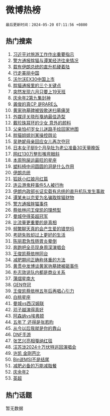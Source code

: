# 微博热榜

`最后更新时间：2024-05-20 07:11:56 +0800`

## 热门搜索

1. [习近平对旅游工作作出重要指示](https://m.weibo.cn/search?containerid=100103type%3D1%26t%3D10%26q%3D%23%E4%B9%A0%E8%BF%91%E5%B9%B3%E5%AF%B9%E6%97%85%E6%B8%B8%E5%B7%A5%E4%BD%9C%E4%BD%9C%E5%87%BA%E9%87%8D%E8%A6%81%E6%8C%87%E7%A4%BA%23&stream_entry_id=51&isnewpage=1&extparam=seat%3D1%26dgr%3D0%26filter_type%3Drealtimehot%26stream_entry_id%3D51%26c_type%3D51%26pos%3D0%26cate%3D10103%26q%3D%2523%25E4%25B9%25A0%25E8%25BF%2591%25E5%25B9%25B3%25E5%25AF%25B9%25E6%2597%2585%25E6%25B8%25B8%25E5%25B7%25A5%25E4%25BD%259C%25E4%25BD%259C%25E5%2587%25BA%25E9%2587%258D%25E8%25A6%2581%25E6%258C%2587%25E7%25A4%25BA%2523%26display_time%3D1716160315%26pre_seqid%3D171616031524902873279)
1. [警方通报胖猫与谭某经济往来情况](https://m.weibo.cn/search?containerid=100103type%3D1%26t%3D10%26q%3D%23%E8%AD%A6%E6%96%B9%E9%80%9A%E6%8A%A5%E8%83%96%E7%8C%AB%E4%B8%8E%E8%B0%AD%E6%9F%90%E7%BB%8F%E6%B5%8E%E5%BE%80%E6%9D%A5%E6%83%85%E5%86%B5%23&stream_entry_id=31&isnewpage=1&extparam=seat%3D1%26dgr%3D0%26q%3D%2523%25E8%25AD%25A6%25E6%2596%25B9%25E9%2580%259A%25E6%258A%25A5%25E8%2583%2596%25E7%258C%25AB%25E4%25B8%258E%25E8%25B0%25AD%25E6%259F%2590%25E7%25BB%258F%25E6%25B5%258E%25E5%25BE%2580%25E6%259D%25A5%25E6%2583%2585%25E5%2586%25B5%2523%26flag%3D16%26stream_entry_id%3D31%26filter_type%3Drealtimehot%26lcate%3D5001%26c_type%3D31%26cate%3D5001%26realpos%3D1%26pos%3D0%26band_rank%3D1%26display_time%3D1716160315%26pre_seqid%3D171616031524902873279)
1. [载有伊朗总统的直升机硬着陆](https://m.weibo.cn/search?containerid=100103type%3D1%26t%3D10%26q%3D%23%E8%BD%BD%E6%9C%89%E4%BC%8A%E6%9C%97%E6%80%BB%E7%BB%9F%E7%9A%84%E7%9B%B4%E5%8D%87%E6%9C%BA%E7%A1%AC%E7%9D%80%E9%99%86%23&stream_entry_id=31&isnewpage=1&extparam=seat%3D1%26dgr%3D0%26q%3D%2523%25E8%25BD%25BD%25E6%259C%2589%25E4%25BC%258A%25E6%259C%2597%25E6%2580%25BB%25E7%25BB%259F%25E7%259A%2584%25E7%259B%25B4%25E5%258D%2587%25E6%259C%25BA%25E7%25A1%25AC%25E7%259D%2580%25E9%2599%2586%2523%26flag%3D2%26stream_entry_id%3D31%26filter_type%3Drealtimehot%26lcate%3D5001%26c_type%3D31%26cate%3D5001%26realpos%3D2%26pos%3D1%26band_rank%3D2%26display_time%3D1716160315%26pre_seqid%3D171616031524902873279)
1. [行走美丽中国](https://m.weibo.cn/search?containerid=100103type%3D1%26t%3D10%26q%3D%23%E8%A1%8C%E8%B5%B0%E7%BE%8E%E4%B8%BD%E4%B8%AD%E5%9B%BD%23&stream_entry_id=31&isnewpage=1&extparam=seat%3D1%26dgr%3D0%26q%3D%2523%25E8%25A1%258C%25E8%25B5%25B0%25E7%25BE%258E%25E4%25B8%25BD%25E4%25B8%25AD%25E5%259B%25BD%2523%26flag%3D0%26stream_entry_id%3D31%26filter_type%3Drealtimehot%26lcate%3D5001%26c_type%3D31%26cate%3D5001%26realpos%3D3%26pos%3D2%26band_rank%3D3%26display_time%3D1716160315%26pre_seqid%3D171616031524902873279)
1. [沃尔沃EX30中国上市](https://m.weibo.cn/search?containerid=100103type%3D1%26t%3D10%26q%3D%23%E6%B2%83%E5%B0%94%E6%B2%83EX30%E4%B8%AD%E5%9B%BD%E4%B8%8A%E5%B8%82%23&stream_entry_id=31&isnewpage=1&extparam=seat%3D1%26dgr%3D0%26adid%3D236982%26q%3D%2523%25E6%25B2%2583%25E5%25B0%2594%25E6%25B2%2583EX30%25E4%25B8%25AD%25E5%259B%25BD%25E4%25B8%258A%25E5%25B8%2582%2523%26is_ad_pos%3D1%26stream_entry_id%3D31%26topic_ad%3D1%26filter_type%3Drealtimehot%26lcate%3D5001%26c_type%3D31%26cate%3D5001%26pos%3D3%26band_rank%3D4%26display_time%3D1716160315%26pre_seqid%3D171616031524902873279)
1. [胖猫通报里的三个关键点](https://m.weibo.cn/search?containerid=100103type%3D1%26t%3D10%26q%3D%23%E8%83%96%E7%8C%AB%E9%80%9A%E6%8A%A5%E9%87%8C%E7%9A%84%E4%B8%89%E4%B8%AA%E5%85%B3%E9%94%AE%E7%82%B9%23&stream_entry_id=31&isnewpage=1&extparam=seat%3D1%26dgr%3D0%26q%3D%2523%25E8%2583%2596%25E7%258C%25AB%25E9%2580%259A%25E6%258A%25A5%25E9%2587%258C%25E7%259A%2584%25E4%25B8%2589%25E4%25B8%25AA%25E5%2585%25B3%25E9%2594%25AE%25E7%2582%25B9%2523%26flag%3D0%26stream_entry_id%3D31%26filter_type%3Drealtimehot%26lcate%3D5001%26c_type%3D31%26cate%3D5001%26realpos%3D4%26pos%3D4%26band_rank%3D4%26display_time%3D1716160315%26pre_seqid%3D171616031524902873279)
1. [突然发现六月只要上19天班](https://m.weibo.cn/search?containerid=100103type%3D1%26t%3D10%26q%3D%23%E7%AA%81%E7%84%B6%E5%8F%91%E7%8E%B0%E5%85%AD%E6%9C%88%E5%8F%AA%E8%A6%81%E4%B8%8A19%E5%A4%A9%E7%8F%AD%23&stream_entry_id=31&isnewpage=1&extparam=seat%3D1%26dgr%3D0%26q%3D%2523%25E7%25AA%2581%25E7%2584%25B6%25E5%258F%2591%25E7%258E%25B0%25E5%2585%25AD%25E6%259C%2588%25E5%258F%25AA%25E8%25A6%2581%25E4%25B8%258A19%25E5%25A4%25A9%25E7%258F%25AD%2523%26flag%3D2%26stream_entry_id%3D31%26filter_type%3Drealtimehot%26lcate%3D5001%26c_type%3D31%26cate%3D5001%26realpos%3D5%26pos%3D5%26band_rank%3D5%26display_time%3D1716160315%26pre_seqid%3D171616031524902873279)
1. [庆余年2第九集封神](https://m.weibo.cn/search?containerid=100103type%3D1%26t%3D10%26q%3D%23%E5%BA%86%E4%BD%99%E5%B9%B42%E7%AC%AC%E4%B9%9D%E9%9B%86%E5%B0%81%E7%A5%9E%23&stream_entry_id=31&isnewpage=1&extparam=seat%3D1%26dgr%3D0%26q%3D%2523%25E5%25BA%2586%25E4%25BD%2599%25E5%25B9%25B42%25E7%25AC%25AC%25E4%25B9%259D%25E9%259B%2586%25E5%25B0%2581%25E7%25A5%259E%2523%26flag%3D2%26stream_entry_id%3D31%26filter_type%3Drealtimehot%26lcate%3D5001%26c_type%3D31%26cate%3D5001%26realpos%3D6%26pos%3D6%26band_rank%3D6%26display_time%3D1716160315%26pre_seqid%3D171616031524902873279)
1. [龚俊的真CP 是RARE么](https://m.weibo.cn/search?containerid=100103type%3D1%26t%3D10%26q%3D%23%E9%BE%9A%E4%BF%8A%E7%9A%84%E7%9C%9FCP+%E6%98%AFRARE%E4%B9%88%23&stream_entry_id=31&isnewpage=1&extparam=seat%3D1%26dgr%3D0%26adid%3D236576%26q%3D%2523%25E9%25BE%259A%25E4%25BF%258A%25E7%259A%2584%25E7%259C%259FCP%2520%25E6%2598%25AFRARE%25E4%25B9%2588%2523%26is_ad_pos%3D1%26stream_entry_id%3D31%26topic_ad%3D1%26filter_type%3Drealtimehot%26lcate%3D5001%26c_type%3D31%26cate%3D5001%26pos%3D7%26band_rank%3D7%26display_time%3D1716160315%26pre_seqid%3D171616031524902873279)
1. [黄家驹墓碑被毁歌迷扫墓痛哭](https://m.weibo.cn/search?containerid=100103type%3D1%26t%3D10%26q%3D%23%E9%BB%84%E5%AE%B6%E9%A9%B9%E5%A2%93%E7%A2%91%E8%A2%AB%E6%AF%81%E6%AD%8C%E8%BF%B7%E6%89%AB%E5%A2%93%E7%97%9B%E5%93%AD%23&stream_entry_id=31&isnewpage=1&extparam=seat%3D1%26dgr%3D0%26q%3D%2523%25E9%25BB%2584%25E5%25AE%25B6%25E9%25A9%25B9%25E5%25A2%2593%25E7%25A2%2591%25E8%25A2%25AB%25E6%25AF%2581%25E6%25AD%258C%25E8%25BF%25B7%25E6%2589%25AB%25E5%25A2%2593%25E7%2597%259B%25E5%2593%25AD%2523%26flag%3D2%26stream_entry_id%3D31%26filter_type%3Drealtimehot%26lcate%3D5001%26c_type%3D31%26cate%3D5001%26realpos%3D7%26pos%3D8%26band_rank%3D7%26display_time%3D1716160315%26pre_seqid%3D171616031524902873279)
1. [外媒评关晓彤戛纳最佳造型](https://m.weibo.cn/search?containerid=100103type%3D1%26t%3D10%26q%3D%23%E5%A4%96%E5%AA%92%E8%AF%84%E5%85%B3%E6%99%93%E5%BD%A4%E6%88%9B%E7%BA%B3%E6%9C%80%E4%BD%B3%E9%80%A0%E5%9E%8B%23&stream_entry_id=31&isnewpage=1&extparam=seat%3D1%26dgr%3D0%26q%3D%2523%25E5%25A4%2596%25E5%25AA%2592%25E8%25AF%2584%25E5%2585%25B3%25E6%2599%2593%25E5%25BD%25A4%25E6%2588%259B%25E7%25BA%25B3%25E6%259C%2580%25E4%25BD%25B3%25E9%2580%25A0%25E5%259E%258B%2523%26flag%3D2%26stream_entry_id%3D31%26filter_type%3Drealtimehot%26lcate%3D5001%26c_type%3D31%26cate%3D5001%26realpos%3D8%26pos%3D9%26band_rank%3D8%26display_time%3D1716160315%26pre_seqid%3D171616031524902873279)
1. [戴珍珠耳环的少女 意外的颜料](https://m.weibo.cn/search?containerid=100103type%3D1%26t%3D10%26q%3D%E6%88%B4%E7%8F%8D%E7%8F%A0%E8%80%B3%E7%8E%AF%E7%9A%84%E5%B0%91%E5%A5%B3+%E6%84%8F%E5%A4%96%E7%9A%84%E9%A2%9C%E6%96%99&stream_entry_id=31&isnewpage=1&extparam=seat%3D1%26dgr%3D0%26q%3D%25E6%2588%25B4%25E7%258F%258D%25E7%258F%25A0%25E8%2580%25B3%25E7%258E%25AF%25E7%259A%2584%25E5%25B0%2591%25E5%25A5%25B3%2520%25E6%2584%258F%25E5%25A4%2596%25E7%259A%2584%25E9%25A2%259C%25E6%2596%2599%26flag%3D2%26stream_entry_id%3D31%26filter_type%3Drealtimehot%26lcate%3D5001%26c_type%3D31%26cate%3D5001%26realpos%3D9%26pos%3D10%26band_rank%3D9%26display_time%3D1716160315%26pre_seqid%3D171616031524902873279)
1. [父亲怕41岁女儿迷路手绘回家地图](https://m.weibo.cn/search?containerid=100103type%3D1%26t%3D10%26q%3D%23%E7%88%B6%E4%BA%B2%E6%80%9541%E5%B2%81%E5%A5%B3%E5%84%BF%E8%BF%B7%E8%B7%AF%E6%89%8B%E7%BB%98%E5%9B%9E%E5%AE%B6%E5%9C%B0%E5%9B%BE%23&stream_entry_id=31&isnewpage=1&extparam=seat%3D1%26dgr%3D0%26q%3D%2523%25E7%2588%25B6%25E4%25BA%25B2%25E6%2580%259541%25E5%25B2%2581%25E5%25A5%25B3%25E5%2584%25BF%25E8%25BF%25B7%25E8%25B7%25AF%25E6%2589%258B%25E7%25BB%2598%25E5%259B%259E%25E5%25AE%25B6%25E5%259C%25B0%25E5%259B%25BE%2523%26flag%3D32768%26stream_entry_id%3D31%26filter_type%3Drealtimehot%26lcate%3D5001%26c_type%3D31%26cate%3D5001%26realpos%3D10%26pos%3D11%26band_rank%3D10%26display_time%3D1716160315%26pre_seqid%3D171616031524902873279)
1. [胖猫姐姐刘某操控舆论](https://m.weibo.cn/search?containerid=100103type%3D1%26t%3D10%26q%3D%23%E8%83%96%E7%8C%AB%E5%A7%90%E5%A7%90%E5%88%98%E6%9F%90%E6%93%8D%E6%8E%A7%E8%88%86%E8%AE%BA%23&stream_entry_id=31&isnewpage=1&extparam=seat%3D1%26dgr%3D0%26q%3D%2523%25E8%2583%2596%25E7%258C%25AB%25E5%25A7%2590%25E5%25A7%2590%25E5%2588%2598%25E6%259F%2590%25E6%2593%258D%25E6%258E%25A7%25E8%2588%2586%25E8%25AE%25BA%2523%26flag%3D2%26stream_entry_id%3D31%26filter_type%3Drealtimehot%26lcate%3D5001%26c_type%3D31%26cate%3D5001%26realpos%3D11%26pos%3D12%26band_rank%3D11%26display_time%3D1716160315%26pre_seqid%3D171616031524902873279)
1. [吴艳妮母亲回应女儿再次夺冠](https://m.weibo.cn/search?containerid=100103type%3D1%26t%3D10%26q%3D%23%E5%90%B4%E8%89%B3%E5%A6%AE%E6%AF%8D%E4%BA%B2%E5%9B%9E%E5%BA%94%E5%A5%B3%E5%84%BF%E5%86%8D%E6%AC%A1%E5%A4%BA%E5%86%A0%23&stream_entry_id=31&isnewpage=1&extparam=seat%3D1%26dgr%3D0%26q%3D%2523%25E5%2590%25B4%25E8%2589%25B3%25E5%25A6%25AE%25E6%25AF%258D%25E4%25BA%25B2%25E5%259B%259E%25E5%25BA%2594%25E5%25A5%25B3%25E5%2584%25BF%25E5%2586%258D%25E6%25AC%25A1%25E5%25A4%25BA%25E5%2586%25A0%2523%26flag%3D1%26stream_entry_id%3D31%26filter_type%3Drealtimehot%26lcate%3D5001%26c_type%3D31%26cate%3D5001%26realpos%3D12%26pos%3D13%26band_rank%3D12%26display_time%3D1716160315%26pre_seqid%3D171616031524902873279)
1. [日本女子挺9个月孕肚为老公准备30天量晚饭](https://m.weibo.cn/search?containerid=100103type%3D1%26t%3D10%26q%3D%23%E6%97%A5%E6%9C%AC%E5%A5%B3%E5%AD%90%E6%8C%BA9%E4%B8%AA%E6%9C%88%E5%AD%95%E8%82%9A%E4%B8%BA%E8%80%81%E5%85%AC%E5%87%86%E5%A4%8730%E5%A4%A9%E9%87%8F%E6%99%9A%E9%A5%AD%23&stream_entry_id=31&isnewpage=1&extparam=seat%3D1%26dgr%3D0%26q%3D%2523%25E6%2597%25A5%25E6%259C%25AC%25E5%25A5%25B3%25E5%25AD%2590%25E6%258C%25BA9%25E4%25B8%25AA%25E6%259C%2588%25E5%25AD%2595%25E8%2582%259A%25E4%25B8%25BA%25E8%2580%2581%25E5%2585%25AC%25E5%2587%2586%25E5%25A4%258730%25E5%25A4%25A9%25E9%2587%258F%25E6%2599%259A%25E9%25A5%25AD%2523%26flag%3D0%26stream_entry_id%3D31%26filter_type%3Drealtimehot%26lcate%3D5001%26c_type%3D31%26cate%3D5001%26realpos%3D13%26pos%3D14%26band_rank%3D13%26display_time%3D1716160315%26pre_seqid%3D171616031524902873279)
1. [网红130万整形嘴弯眼斜](https://m.weibo.cn/search?containerid=100103type%3D1%26t%3D10%26q%3D%23%E7%BD%91%E7%BA%A2130%E4%B8%87%E6%95%B4%E5%BD%A2%E5%98%B4%E5%BC%AF%E7%9C%BC%E6%96%9C%23&stream_entry_id=31&isnewpage=1&extparam=seat%3D1%26dgr%3D0%26q%3D%2523%25E7%25BD%2591%25E7%25BA%25A2130%25E4%25B8%2587%25E6%2595%25B4%25E5%25BD%25A2%25E5%2598%25B4%25E5%25BC%25AF%25E7%259C%25BC%25E6%2596%259C%2523%26flag%3D2%26stream_entry_id%3D31%26filter_type%3Drealtimehot%26lcate%3D5001%26c_type%3D31%26cate%3D5001%26realpos%3D14%26pos%3D15%26band_rank%3D14%26display_time%3D1716160315%26pre_seqid%3D171616031524902873279)
1. [本周狗屎运最旺的星座](https://m.weibo.cn/search?containerid=100103type%3D1%26t%3D10%26q%3D%E6%9C%AC%E5%91%A8%E7%8B%97%E5%B1%8E%E8%BF%90%E6%9C%80%E6%97%BA%E7%9A%84%E6%98%9F%E5%BA%A7&stream_entry_id=31&isnewpage=1&extparam=seat%3D1%26dgr%3D0%26q%3D%25E6%259C%25AC%25E5%2591%25A8%25E7%258B%2597%25E5%25B1%258E%25E8%25BF%2590%25E6%259C%2580%25E6%2597%25BA%25E7%259A%2584%25E6%2598%259F%25E5%25BA%25A7%26flag%3D0%26stream_entry_id%3D31%26filter_type%3Drealtimehot%26lcate%3D5001%26c_type%3D31%26cate%3D5001%26realpos%3D15%26pos%3D16%26band_rank%3D15%26display_time%3D1716160315%26pre_seqid%3D171616031524902873279)
1. [塑料椅中间圆圆的洞是什么作用](https://m.weibo.cn/search?containerid=100103type%3D1%26t%3D10%26q%3D%23%E5%A1%91%E6%96%99%E6%A4%85%E4%B8%AD%E9%97%B4%E5%9C%86%E5%9C%86%E7%9A%84%E6%B4%9E%E6%98%AF%E4%BB%80%E4%B9%88%E4%BD%9C%E7%94%A8%23&stream_entry_id=31&isnewpage=1&extparam=seat%3D1%26dgr%3D0%26q%3D%2523%25E5%25A1%2591%25E6%2596%2599%25E6%25A4%2585%25E4%25B8%25AD%25E9%2597%25B4%25E5%259C%2586%25E5%259C%2586%25E7%259A%2584%25E6%25B4%259E%25E6%2598%25AF%25E4%25BB%2580%25E4%25B9%2588%25E4%25BD%259C%25E7%2594%25A8%2523%26flag%3D1%26stream_entry_id%3D31%26filter_type%3Drealtimehot%26lcate%3D5001%26c_type%3D31%26cate%3D5001%26realpos%3D16%26pos%3D17%26band_rank%3D16%26display_time%3D1716160315%26pre_seqid%3D171616031524902873279)
1. [伊朗总统](https://m.weibo.cn/search?containerid=100103type%3D1%26t%3D10%26q%3D%E4%BC%8A%E6%9C%97%E6%80%BB%E7%BB%9F&stream_entry_id=31&isnewpage=1&extparam=seat%3D1%26dgr%3D0%26q%3D%25E4%25BC%258A%25E6%259C%2597%25E6%2580%25BB%25E7%25BB%259F%26flag%3D1%26stream_entry_id%3D31%26filter_type%3Drealtimehot%26lcate%3D5001%26c_type%3D31%26cate%3D5001%26realpos%3D17%26pos%3D18%26band_rank%3D17%26display_time%3D1716160315%26pre_seqid%3D171616031524902873279)
1. [狐妖小红娘月红篇](https://m.weibo.cn/search?containerid=100103type%3D1%26t%3D10%26q%3D%E7%8B%90%E5%A6%96%E5%B0%8F%E7%BA%A2%E5%A8%98%E6%9C%88%E7%BA%A2%E7%AF%87&stream_entry_id=31&isnewpage=1&extparam=seat%3D1%26dgr%3D0%26q%3D%25E7%258B%2590%25E5%25A6%2596%25E5%25B0%258F%25E7%25BA%25A2%25E5%25A8%2598%25E6%259C%2588%25E7%25BA%25A2%25E7%25AF%2587%26flag%3D2%26stream_entry_id%3D31%26filter_type%3Drealtimehot%26lcate%3D5001%26c_type%3D31%26cate%3D5001%26realpos%3D18%26pos%3D19%26band_rank%3D18%26display_time%3D1716160315%26pre_seqid%3D171616031524902873279)
1. [连云港鬼秤事件5人被行拘](https://m.weibo.cn/search?containerid=100103type%3D1%26t%3D10%26q%3D%23%E8%BF%9E%E4%BA%91%E6%B8%AF%E9%AC%BC%E7%A7%A4%E4%BA%8B%E4%BB%B65%E4%BA%BA%E8%A2%AB%E8%A1%8C%E6%8B%98%23&stream_entry_id=31&isnewpage=1&extparam=seat%3D1%26dgr%3D0%26q%3D%2523%25E8%25BF%259E%25E4%25BA%2591%25E6%25B8%25AF%25E9%25AC%25BC%25E7%25A7%25A4%25E4%25BA%258B%25E4%25BB%25B65%25E4%25BA%25BA%25E8%25A2%25AB%25E8%25A1%258C%25E6%258B%2598%2523%26flag%3D0%26stream_entry_id%3D31%26filter_type%3Drealtimehot%26lcate%3D5001%26c_type%3D31%26cate%3D5001%26realpos%3D19%26pos%3D20%26band_rank%3D19%26display_time%3D1716160315%26pre_seqid%3D171616031524902873279)
1. [伊朗内政部长证实载有总统的直升机队发生事故](https://m.weibo.cn/search?containerid=100103type%3D1%26t%3D10%26q%3D%23%E4%BC%8A%E6%9C%97%E5%86%85%E6%94%BF%E9%83%A8%E9%95%BF%E8%AF%81%E5%AE%9E%E8%BD%BD%E6%9C%89%E6%80%BB%E7%BB%9F%E7%9A%84%E7%9B%B4%E5%8D%87%E6%9C%BA%E9%98%9F%E5%8F%91%E7%94%9F%E4%BA%8B%E6%95%85%23&stream_entry_id=31&isnewpage=1&extparam=seat%3D1%26dgr%3D0%26q%3D%2523%25E4%25BC%258A%25E6%259C%2597%25E5%2586%2585%25E6%2594%25BF%25E9%2583%25A8%25E9%2595%25BF%25E8%25AF%2581%25E5%25AE%259E%25E8%25BD%25BD%25E6%259C%2589%25E6%2580%25BB%25E7%25BB%259F%25E7%259A%2584%25E7%259B%25B4%25E5%258D%2587%25E6%259C%25BA%25E9%2598%259F%25E5%258F%2591%25E7%2594%259F%25E4%25BA%258B%25E6%2595%2585%2523%26flag%3D1%26stream_entry_id%3D31%26filter_type%3Drealtimehot%26lcate%3D5001%26c_type%3D31%26cate%3D5001%26realpos%3D20%26pos%3D21%26band_rank%3D20%26display_time%3D1716160315%26pre_seqid%3D171616031524902873279)
1. [谭某未以恋爱为名骗取胖猫财物](https://m.weibo.cn/search?containerid=100103type%3D1%26t%3D10%26q%3D%23%E8%B0%AD%E6%9F%90%E6%9C%AA%E4%BB%A5%E6%81%8B%E7%88%B1%E4%B8%BA%E5%90%8D%E9%AA%97%E5%8F%96%E8%83%96%E7%8C%AB%E8%B4%A2%E7%89%A9%23&stream_entry_id=31&isnewpage=1&extparam=seat%3D1%26dgr%3D0%26q%3D%2523%25E8%25B0%25AD%25E6%259F%2590%25E6%259C%25AA%25E4%25BB%25A5%25E6%2581%258B%25E7%2588%25B1%25E4%25B8%25BA%25E5%2590%258D%25E9%25AA%2597%25E5%258F%2596%25E8%2583%2596%25E7%258C%25AB%25E8%25B4%25A2%25E7%2589%25A9%2523%26flag%3D0%26stream_entry_id%3D31%26filter_type%3Drealtimehot%26lcate%3D5001%26c_type%3D31%26cate%3D5001%26realpos%3D21%26pos%3D22%26band_rank%3D21%26display_time%3D1716160315%26pre_seqid%3D171616031524902873279)
1. [警方通报胖猫事件](https://m.weibo.cn/search?containerid=100103type%3D1%26t%3D10%26q%3D%23%E8%AD%A6%E6%96%B9%E9%80%9A%E6%8A%A5%E8%83%96%E7%8C%AB%E4%BA%8B%E4%BB%B6%23&stream_entry_id=31&isnewpage=1&extparam=seat%3D1%26dgr%3D0%26q%3D%2523%25E8%25AD%25A6%25E6%2596%25B9%25E9%2580%259A%25E6%258A%25A5%25E8%2583%2596%25E7%258C%25AB%25E4%25BA%258B%25E4%25BB%25B6%2523%26flag%3D0%26stream_entry_id%3D31%26filter_type%3Drealtimehot%26lcate%3D5001%26c_type%3D31%26cate%3D5001%26realpos%3D22%26pos%3D23%26band_rank%3D22%26display_time%3D1716160315%26pre_seqid%3D171616031524902873279)
1. [蔡依林问王俊凯的理想型](https://m.weibo.cn/search?containerid=100103type%3D1%26t%3D10%26q%3D%23%E8%94%A1%E4%BE%9D%E6%9E%97%E9%97%AE%E7%8E%8B%E4%BF%8A%E5%87%AF%E7%9A%84%E7%90%86%E6%83%B3%E5%9E%8B%23&stream_entry_id=31&isnewpage=1&extparam=seat%3D1%26dgr%3D0%26q%3D%2523%25E8%2594%25A1%25E4%25BE%259D%25E6%259E%2597%25E9%2597%25AE%25E7%258E%258B%25E4%25BF%258A%25E5%2587%25AF%25E7%259A%2584%25E7%2590%2586%25E6%2583%25B3%25E5%259E%258B%2523%26flag%3D0%26stream_entry_id%3D31%26filter_type%3Drealtimehot%26lcate%3D5001%26c_type%3D31%26cate%3D5001%26realpos%3D23%26pos%3D24%26band_rank%3D23%26display_time%3D1716160315%26pre_seqid%3D171616031524902873279)
1. [曼城夺得英超冠军](https://m.weibo.cn/search?containerid=100103type%3D1%26t%3D10%26q%3D%23%E6%9B%BC%E5%9F%8E%E5%A4%BA%E5%BE%97%E8%8B%B1%E8%B6%85%E5%86%A0%E5%86%9B%23&stream_entry_id=31&isnewpage=1&extparam=seat%3D1%26dgr%3D0%26q%3D%2523%25E6%259B%25BC%25E5%259F%258E%25E5%25A4%25BA%25E5%25BE%2597%25E8%258B%25B1%25E8%25B6%2585%25E5%2586%25A0%25E5%2586%259B%2523%26flag%3D0%26stream_entry_id%3D31%26filter_type%3Drealtimehot%26lcate%3D5001%26c_type%3D31%26cate%3D5001%26realpos%3D24%26pos%3D25%26band_rank%3D24%26display_time%3D1716160315%26pre_seqid%3D171616031524902873279)
1. [比流量更重要的是真相](https://m.weibo.cn/search?containerid=100103type%3D1%26t%3D10%26q%3D%23%E6%AF%94%E6%B5%81%E9%87%8F%E6%9B%B4%E9%87%8D%E8%A6%81%E7%9A%84%E6%98%AF%E7%9C%9F%E7%9B%B8%23&stream_entry_id=31&isnewpage=1&extparam=seat%3D1%26dgr%3D0%26q%3D%2523%25E6%25AF%2594%25E6%25B5%2581%25E9%2587%258F%25E6%259B%25B4%25E9%2587%258D%25E8%25A6%2581%25E7%259A%2584%25E6%2598%25AF%25E7%259C%259F%25E7%259B%25B8%2523%26flag%3D0%26stream_entry_id%3D31%26filter_type%3Drealtimehot%26lcate%3D5001%26c_type%3D31%26cate%3D5001%26realpos%3D25%26pos%3D26%26band_rank%3D25%26display_time%3D1716160315%26pre_seqid%3D171616031524902873279)
1. [频繁聊天真的会产生爱的错觉吗](https://m.weibo.cn/search?containerid=100103type%3D1%26t%3D10%26q%3D%23%E9%A2%91%E7%B9%81%E8%81%8A%E5%A4%A9%E7%9C%9F%E7%9A%84%E4%BC%9A%E4%BA%A7%E7%94%9F%E7%88%B1%E7%9A%84%E9%94%99%E8%A7%89%E5%90%97%23&stream_entry_id=31&isnewpage=1&extparam=seat%3D1%26dgr%3D0%26q%3D%2523%25E9%25A2%2591%25E7%25B9%2581%25E8%2581%258A%25E5%25A4%25A9%25E7%259C%259F%25E7%259A%2584%25E4%25BC%259A%25E4%25BA%25A7%25E7%2594%259F%25E7%2588%25B1%25E7%259A%2584%25E9%2594%2599%25E8%25A7%2589%25E5%2590%2597%2523%26flag%3D0%26stream_entry_id%3D31%26filter_type%3Drealtimehot%26lcate%3D5001%26c_type%3D31%26cate%3D5001%26realpos%3D26%26pos%3D27%26band_rank%3D26%26display_time%3D1716160315%26pre_seqid%3D171616031524902873279)
1. [考研失败却过上更好的生活](https://m.weibo.cn/search?containerid=100103type%3D1%26t%3D10%26q%3D%23%E8%80%83%E7%A0%94%E5%A4%B1%E8%B4%A5%E5%8D%B4%E8%BF%87%E4%B8%8A%E6%9B%B4%E5%A5%BD%E7%9A%84%E7%94%9F%E6%B4%BB%23&stream_entry_id=31&isnewpage=1&extparam=seat%3D1%26dgr%3D0%26q%3D%2523%25E8%2580%2583%25E7%25A0%2594%25E5%25A4%25B1%25E8%25B4%25A5%25E5%258D%25B4%25E8%25BF%2587%25E4%25B8%258A%25E6%259B%25B4%25E5%25A5%25BD%25E7%259A%2584%25E7%2594%259F%25E6%25B4%25BB%2523%26flag%3D0%26stream_entry_id%3D31%26filter_type%3Drealtimehot%26lcate%3D5001%26c_type%3D31%26cate%3D5001%26realpos%3D27%26pos%3D28%26band_rank%3D27%26display_time%3D1716160315%26pre_seqid%3D171616031524902873279)
1. [陈丽君急性肠胃炎晕倒](https://m.weibo.cn/search?containerid=100103type%3D1%26t%3D10%26q%3D%23%E9%99%88%E4%B8%BD%E5%90%9B%E6%80%A5%E6%80%A7%E8%82%A0%E8%83%83%E7%82%8E%E6%99%95%E5%80%92%23&stream_entry_id=31&isnewpage=1&extparam=seat%3D1%26dgr%3D0%26q%3D%2523%25E9%2599%2588%25E4%25B8%25BD%25E5%2590%259B%25E6%2580%25A5%25E6%2580%25A7%25E8%2582%25A0%25E8%2583%2583%25E7%2582%258E%25E6%2599%2595%25E5%2580%2592%2523%26flag%3D0%26stream_entry_id%3D31%26filter_type%3Drealtimehot%26lcate%3D5001%26c_type%3D31%26cate%3D5001%26realpos%3D28%26pos%3D29%26band_rank%3D28%26display_time%3D1716160315%26pre_seqid%3D171616031524902873279)
1. [奔跑吧全员现身周深演唱会](https://m.weibo.cn/search?containerid=100103type%3D1%26t%3D10%26q%3D%23%E5%A5%94%E8%B7%91%E5%90%A7%E5%85%A8%E5%91%98%E7%8E%B0%E8%BA%AB%E5%91%A8%E6%B7%B1%E6%BC%94%E5%94%B1%E4%BC%9A%23&stream_entry_id=31&isnewpage=1&extparam=seat%3D1%26dgr%3D0%26q%3D%2523%25E5%25A5%2594%25E8%25B7%2591%25E5%2590%25A7%25E5%2585%25A8%25E5%2591%2598%25E7%258E%25B0%25E8%25BA%25AB%25E5%2591%25A8%25E6%25B7%25B1%25E6%25BC%2594%25E5%2594%25B1%25E4%25BC%259A%2523%26flag%3D0%26stream_entry_id%3D31%26filter_type%3Drealtimehot%26lcate%3D5001%26c_type%3D31%26cate%3D5001%26realpos%3D29%26pos%3D30%26band_rank%3D29%26display_time%3D1716160315%26pre_seqid%3D171616031524902873279)
1. [王俊凯蔡依林同台](https://m.weibo.cn/search?containerid=100103type%3D1%26t%3D10%26q%3D%E7%8E%8B%E4%BF%8A%E5%87%AF%E8%94%A1%E4%BE%9D%E6%9E%97%E5%90%8C%E5%8F%B0&stream_entry_id=31&isnewpage=1&extparam=seat%3D1%26dgr%3D0%26q%3D%25E7%258E%258B%25E4%25BF%258A%25E5%2587%25AF%25E8%2594%25A1%25E4%25BE%259D%25E6%259E%2597%25E5%2590%258C%25E5%258F%25B0%26flag%3D0%26stream_entry_id%3D31%26filter_type%3Drealtimehot%26lcate%3D5001%26c_type%3D31%26cate%3D5001%26realpos%3D30%26pos%3D31%26band_rank%3D30%26display_time%3D1716160315%26pre_seqid%3D171616031524902873279)
1. [减肥期间正确称体重的方法](https://m.weibo.cn/search?containerid=100103type%3D1%26t%3D10%26q%3D%E5%87%8F%E8%82%A5%E6%9C%9F%E9%97%B4%E6%AD%A3%E7%A1%AE%E7%A7%B0%E4%BD%93%E9%87%8D%E7%9A%84%E6%96%B9%E6%B3%95&stream_entry_id=31&isnewpage=1&extparam=seat%3D1%26dgr%3D0%26q%3D%25E5%2587%258F%25E8%2582%25A5%25E6%259C%259F%25E9%2597%25B4%25E6%25AD%25A3%25E7%25A1%25AE%25E7%25A7%25B0%25E4%25BD%2593%25E9%2587%258D%25E7%259A%2584%25E6%2596%25B9%25E6%25B3%2595%26flag%3D0%26stream_entry_id%3D31%26filter_type%3Drealtimehot%26lcate%3D5001%26c_type%3D31%26cate%3D5001%26realpos%3D31%26pos%3D32%26band_rank%3D31%26display_time%3D1716160315%26pre_seqid%3D171616031524902873279)
1. [黄贯中发博谈黄家驹墓碑被砸事件](https://m.weibo.cn/search?containerid=100103type%3D1%26t%3D10%26q%3D%23%E9%BB%84%E8%B4%AF%E4%B8%AD%E5%8F%91%E5%8D%9A%E8%B0%88%E9%BB%84%E5%AE%B6%E9%A9%B9%E5%A2%93%E7%A2%91%E8%A2%AB%E7%A0%B8%E4%BA%8B%E4%BB%B6%23&stream_entry_id=31&isnewpage=1&extparam=seat%3D1%26dgr%3D0%26q%3D%2523%25E9%25BB%2584%25E8%25B4%25AF%25E4%25B8%25AD%25E5%258F%2591%25E5%258D%259A%25E8%25B0%2588%25E9%25BB%2584%25E5%25AE%25B6%25E9%25A9%25B9%25E5%25A2%2593%25E7%25A2%2591%25E8%25A2%25AB%25E7%25A0%25B8%25E4%25BA%258B%25E4%25BB%25B6%2523%26flag%3D1%26stream_entry_id%3D31%26filter_type%3Drealtimehot%26lcate%3D5001%26c_type%3D31%26cate%3D5001%26realpos%3D32%26pos%3D33%26band_rank%3D32%26display_time%3D1716160315%26pre_seqid%3D171616031524902873279)
1. [朴志效说队内都是商业关系](https://m.weibo.cn/search?containerid=100103type%3D1%26t%3D10%26q%3D%23%E6%9C%B4%E5%BF%97%E6%95%88%E8%AF%B4%E9%98%9F%E5%86%85%E9%83%BD%E6%98%AF%E5%95%86%E4%B8%9A%E5%85%B3%E7%B3%BB%23&stream_entry_id=31&isnewpage=1&extparam=seat%3D1%26dgr%3D0%26q%3D%2523%25E6%259C%25B4%25E5%25BF%2597%25E6%2595%2588%25E8%25AF%25B4%25E9%2598%259F%25E5%2586%2585%25E9%2583%25BD%25E6%2598%25AF%25E5%2595%2586%25E4%25B8%259A%25E5%2585%25B3%25E7%25B3%25BB%2523%26flag%3D0%26stream_entry_id%3D31%26filter_type%3Drealtimehot%26lcate%3D5001%26c_type%3D31%26cate%3D5001%26realpos%3D33%26pos%3D34%26band_rank%3D33%26display_time%3D1716160315%26pre_seqid%3D171616031524902873279)
1. [蒲熠星南大](https://m.weibo.cn/search?containerid=100103type%3D1%26t%3D10%26q%3D%23%E8%92%B2%E7%86%A0%E6%98%9F%E5%8D%97%E5%A4%A7%23&stream_entry_id=31&isnewpage=1&extparam=seat%3D1%26dgr%3D0%26q%3D%2523%25E8%2592%25B2%25E7%2586%25A0%25E6%2598%259F%25E5%258D%2597%25E5%25A4%25A7%2523%26flag%3D0%26stream_entry_id%3D31%26filter_type%3Drealtimehot%26lcate%3D5001%26c_type%3D31%26cate%3D5001%26realpos%3D34%26pos%3D35%26band_rank%3D34%26display_time%3D1716160315%26pre_seqid%3D171616031524902873279)
1. [GEN夺冠](https://m.weibo.cn/search?containerid=100103type%3D1%26t%3D10%26q%3DGEN%E5%A4%BA%E5%86%A0&stream_entry_id=31&isnewpage=1&extparam=seat%3D1%26dgr%3D0%26q%3DGEN%25E5%25A4%25BA%25E5%2586%25A0%26flag%3D0%26stream_entry_id%3D31%26filter_type%3Drealtimehot%26lcate%3D5001%26c_type%3D31%26cate%3D5001%26realpos%3D35%26pos%3D36%26band_rank%3D35%26display_time%3D1716160315%26pre_seqid%3D171616031524902873279)
1. [王俊凯蔡依林五年后再唱心引力](https://m.weibo.cn/search?containerid=100103type%3D1%26t%3D10%26q%3D%23%E7%8E%8B%E4%BF%8A%E5%87%AF%E8%94%A1%E4%BE%9D%E6%9E%97%E4%BA%94%E5%B9%B4%E5%90%8E%E5%86%8D%E5%94%B1%E5%BF%83%E5%BC%95%E5%8A%9B%23&stream_entry_id=31&isnewpage=1&extparam=seat%3D1%26dgr%3D0%26q%3D%2523%25E7%258E%258B%25E4%25BF%258A%25E5%2587%25AF%25E8%2594%25A1%25E4%25BE%259D%25E6%259E%2597%25E4%25BA%2594%25E5%25B9%25B4%25E5%2590%258E%25E5%2586%258D%25E5%2594%25B1%25E5%25BF%2583%25E5%25BC%2595%25E5%258A%259B%2523%26flag%3D0%26stream_entry_id%3D31%26filter_type%3Drealtimehot%26lcate%3D5001%26c_type%3D31%26cate%3D5001%26realpos%3D36%26pos%3D37%26band_rank%3D36%26display_time%3D1716160315%26pre_seqid%3D171616031524902873279)
1. [白桃星座](https://m.weibo.cn/search?containerid=100103type%3D1%26t%3D10%26q%3D%E7%99%BD%E6%A1%83%E6%98%9F%E5%BA%A7&stream_entry_id=31&isnewpage=1&extparam=seat%3D1%26dgr%3D0%26q%3D%25E7%2599%25BD%25E6%25A1%2583%25E6%2598%259F%25E5%25BA%25A7%26flag%3D0%26stream_entry_id%3D31%26filter_type%3Drealtimehot%26lcate%3D5001%26c_type%3D31%26cate%3D5001%26realpos%3D37%26pos%3D38%26band_rank%3D37%26display_time%3D1716160315%26pre_seqid%3D171616031524902873279)
1. [曼城vs西汉姆联](https://m.weibo.cn/search?containerid=100103type%3D1%26t%3D10%26q%3D%23%E6%9B%BC%E5%9F%8Evs%E8%A5%BF%E6%B1%89%E5%A7%86%E8%81%94%23&stream_entry_id=31&isnewpage=1&extparam=seat%3D1%26dgr%3D0%26q%3D%2523%25E6%259B%25BC%25E5%259F%258Evs%25E8%25A5%25BF%25E6%25B1%2589%25E5%25A7%2586%25E8%2581%2594%2523%26flag%3D0%26stream_entry_id%3D31%26filter_type%3Drealtimehot%26lcate%3D5001%26c_type%3D31%26cate%3D5001%26realpos%3D38%26pos%3D39%26band_rank%3D38%26display_time%3D1716160315%26pre_seqid%3D171616031524902873279)
1. [邓子越演得真好](https://m.weibo.cn/search?containerid=100103type%3D1%26t%3D10%26q%3D%23%E9%82%93%E5%AD%90%E8%B6%8A%E6%BC%94%E5%BE%97%E7%9C%9F%E5%A5%BD%23&stream_entry_id=31&isnewpage=1&extparam=seat%3D1%26dgr%3D0%26q%3D%2523%25E9%2582%2593%25E5%25AD%2590%25E8%25B6%258A%25E6%25BC%2594%25E5%25BE%2597%25E7%259C%259F%25E5%25A5%25BD%2523%26flag%3D0%26stream_entry_id%3D31%26filter_type%3Drealtimehot%26lcate%3D5001%26c_type%3D31%26cate%3D5001%26realpos%3D39%26pos%3D40%26band_rank%3D39%26display_time%3D1716160315%26pre_seqid%3D171616031524902873279)
1. [阿森纳vs埃弗顿](https://m.weibo.cn/search?containerid=100103type%3D1%26t%3D10%26q%3D%23%E9%98%BF%E6%A3%AE%E7%BA%B3vs%E5%9F%83%E5%BC%97%E9%A1%BF%23&stream_entry_id=31&isnewpage=1&extparam=seat%3D1%26dgr%3D0%26q%3D%2523%25E9%2598%25BF%25E6%25A3%25AE%25E7%25BA%25B3vs%25E5%259F%2583%25E5%25BC%2597%25E9%25A1%25BF%2523%26flag%3D0%26stream_entry_id%3D31%26filter_type%3Drealtimehot%26lcate%3D5001%26c_type%3D31%26cate%3D5001%26realpos%3D40%26pos%3D41%26band_rank%3D40%26display_time%3D1716160315%26pre_seqid%3D171616031524902873279)
1. [五年了 还得是张若昀](https://m.weibo.cn/search?containerid=100103type%3D1%26t%3D10%26q%3D%E4%BA%94%E5%B9%B4%E4%BA%86+%E8%BF%98%E5%BE%97%E6%98%AF%E5%BC%A0%E8%8B%A5%E6%98%80&stream_entry_id=31&isnewpage=1&extparam=seat%3D1%26dgr%3D0%26q%3D%25E4%25BA%2594%25E5%25B9%25B4%25E4%25BA%2586%2520%25E8%25BF%2598%25E5%25BE%2597%25E6%2598%25AF%25E5%25BC%25A0%25E8%258B%25A5%25E6%2598%2580%26flag%3D0%26stream_entry_id%3D31%26filter_type%3Drealtimehot%26lcate%3D5001%26c_type%3D31%26cate%3D5001%26realpos%3D41%26pos%3D42%26band_rank%3D41%26display_time%3D1716160315%26pre_seqid%3D171616031524902873279)
1. [从今以后我就是你的靠山](https://m.weibo.cn/search?containerid=100103type%3D1%26t%3D10%26q%3D%23%E4%BB%8E%E4%BB%8A%E4%BB%A5%E5%90%8E%E6%88%91%E5%B0%B1%E6%98%AF%E4%BD%A0%E7%9A%84%E9%9D%A0%E5%B1%B1%23&stream_entry_id=31&isnewpage=1&extparam=seat%3D1%26dgr%3D0%26q%3D%2523%25E4%25BB%258E%25E4%25BB%258A%25E4%25BB%25A5%25E5%2590%258E%25E6%2588%2591%25E5%25B0%25B1%25E6%2598%25AF%25E4%25BD%25A0%25E7%259A%2584%25E9%259D%25A0%25E5%25B1%25B1%2523%26flag%3D0%26stream_entry_id%3D31%26filter_type%3Drealtimehot%26lcate%3D5001%26c_type%3D31%26cate%3D5001%26realpos%3D42%26pos%3D43%26band_rank%3D42%26display_time%3D1716160315%26pre_seqid%3D171616031524902873279)
1. [DNF手游](https://m.weibo.cn/search?containerid=100103type%3D1%26t%3D10%26q%3D%23DNF%E6%89%8B%E6%B8%B8%23&stream_entry_id=31&isnewpage=1&extparam=seat%3D1%26dgr%3D0%26q%3D%2523DNF%25E6%2589%258B%25E6%25B8%25B8%2523%26flag%3D1%26stream_entry_id%3D31%26filter_type%3Drealtimehot%26lcate%3D5001%26c_type%3D31%26cate%3D5001%26realpos%3D43%26pos%3D44%26band_rank%3D43%26display_time%3D1716160315%26pre_seqid%3D171616031524902873279)
1. [张艺兴亮相戛纳红毯](https://m.weibo.cn/search?containerid=100103type%3D1%26t%3D10%26q%3D%23%E5%BC%A0%E8%89%BA%E5%85%B4%E4%BA%AE%E7%9B%B8%E6%88%9B%E7%BA%B3%E7%BA%A2%E6%AF%AF%23&stream_entry_id=31&isnewpage=1&extparam=seat%3D1%26dgr%3D0%26q%3D%2523%25E5%25BC%25A0%25E8%2589%25BA%25E5%2585%25B4%25E4%25BA%25AE%25E7%259B%25B8%25E6%2588%259B%25E7%25BA%25B3%25E7%25BA%25A2%25E6%25AF%25AF%2523%26flag%3D0%26stream_entry_id%3D31%26filter_type%3Drealtimehot%26lcate%3D5001%26c_type%3D31%26cate%3D5001%26realpos%3D44%26pos%3D45%26band_rank%3D44%26display_time%3D1716160315%26pre_seqid%3D171616031524902873279)
1. [汪苏泷2024十万伏特巡回演唱会](https://m.weibo.cn/search?containerid=100103type%3D1%26t%3D10%26q%3D%23%E6%B1%AA%E8%8B%8F%E6%B3%B72024%E5%8D%81%E4%B8%87%E4%BC%8F%E7%89%B9%E5%B7%A1%E5%9B%9E%E6%BC%94%E5%94%B1%E4%BC%9A%23&stream_entry_id=31&isnewpage=1&extparam=seat%3D1%26dgr%3D0%26q%3D%2523%25E6%25B1%25AA%25E8%258B%258F%25E6%25B3%25B72024%25E5%258D%2581%25E4%25B8%2587%25E4%25BC%258F%25E7%2589%25B9%25E5%25B7%25A1%25E5%259B%259E%25E6%25BC%2594%25E5%2594%25B1%25E4%25BC%259A%2523%26flag%3D0%26stream_entry_id%3D31%26filter_type%3Drealtimehot%26lcate%3D5001%26c_type%3D31%26cate%3D5001%26realpos%3D45%26pos%3D46%26band_rank%3D45%26display_time%3D1716160315%26pre_seqid%3D171616031524902873279)
1. [许凯 金刚芭比](https://m.weibo.cn/search?containerid=100103type%3D1%26t%3D10%26q%3D%E8%AE%B8%E5%87%AF+%E9%87%91%E5%88%9A%E8%8A%AD%E6%AF%94&stream_entry_id=31&isnewpage=1&extparam=seat%3D1%26dgr%3D0%26q%3D%25E8%25AE%25B8%25E5%2587%25AF%2520%25E9%2587%2591%25E5%2588%259A%25E8%258A%25AD%25E6%25AF%2594%26flag%3D0%26stream_entry_id%3D31%26filter_type%3Drealtimehot%26lcate%3D5001%26c_type%3D31%26cate%3D5001%26realpos%3D46%26pos%3D47%26band_rank%3D46%26display_time%3D1716160315%26pre_seqid%3D171616031524902873279)
1. [Bin说MSI不是结尾](https://m.weibo.cn/search?containerid=100103type%3D1%26t%3D10%26q%3D%23Bin%E8%AF%B4MSI%E4%B8%8D%E6%98%AF%E7%BB%93%E5%B0%BE%23&stream_entry_id=31&isnewpage=1&extparam=seat%3D1%26dgr%3D0%26q%3D%2523Bin%25E8%25AF%25B4MSI%25E4%25B8%258D%25E6%2598%25AF%25E7%25BB%2593%25E5%25B0%25BE%2523%26flag%3D0%26stream_entry_id%3D31%26filter_type%3Drealtimehot%26lcate%3D5001%26c_type%3D31%26cate%3D5001%26realpos%3D47%26pos%3D48%26band_rank%3D47%26display_time%3D1716160315%26pre_seqid%3D171616031524902873279)
1. [减肥必备的万能减脂餐](https://m.weibo.cn/search?containerid=100103type%3D1%26t%3D10%26q%3D%E5%87%8F%E8%82%A5%E5%BF%85%E5%A4%87%E7%9A%84%E4%B8%87%E8%83%BD%E5%87%8F%E8%84%82%E9%A4%90&stream_entry_id=31&isnewpage=1&extparam=seat%3D1%26dgr%3D0%26q%3D%25E5%2587%258F%25E8%2582%25A5%25E5%25BF%2585%25E5%25A4%2587%25E7%259A%2584%25E4%25B8%2587%25E8%2583%25BD%25E5%2587%258F%25E8%2584%2582%25E9%25A4%2590%26flag%3D0%26stream_entry_id%3D31%26filter_type%3Drealtimehot%26lcate%3D5001%26c_type%3D31%26cate%3D5001%26realpos%3D48%26pos%3D49%26band_rank%3D48%26display_time%3D1716160315%26pre_seqid%3D171616031524902873279)
1. [庆余年2](https://m.weibo.cn/search?containerid=100103type%3D1%26t%3D10%26q%3D%E5%BA%86%E4%BD%99%E5%B9%B42&stream_entry_id=31&isnewpage=1&extparam=seat%3D1%26dgr%3D0%26q%3D%25E5%25BA%2586%25E4%25BD%2599%25E5%25B9%25B42%26flag%3D0%26stream_entry_id%3D31%26filter_type%3Drealtimehot%26lcate%3D5001%26c_type%3D31%26cate%3D5001%26realpos%3D49%26pos%3D50%26band_rank%3D49%26display_time%3D1716160315%26pre_seqid%3D171616031524902873279)
1. [英超](https://m.weibo.cn/search?containerid=100103type%3D1%26t%3D10%26q%3D%E8%8B%B1%E8%B6%85&stream_entry_id=31&isnewpage=1&extparam=seat%3D1%26dgr%3D0%26q%3D%25E8%258B%25B1%25E8%25B6%2585%26flag%3D0%26stream_entry_id%3D31%26filter_type%3Drealtimehot%26lcate%3D5001%26c_type%3D31%26cate%3D5001%26realpos%3D50%26pos%3D51%26band_rank%3D50%26display_time%3D1716160315%26pre_seqid%3D171616031524902873279)

## 热门话题

暂无数据
